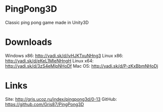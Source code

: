 PingPong3D
==========

Classic ping pong game made in Unity3D

Downloads
=======

Windows x86: http://yadi.sk/d/ivHJKTxuNHng3
Linux x86:   http://yadi.sk/d/eKeL1MleNHngH
Linux x64:   http://yadi.sk/d/3zS4eMIpNHoDf
Mac OS:      http://yadi.sk/d/P-zKxBbmNHoDj

Links
=======

Site:   http://gris.ucoz.ru/index/pingpong3d/0-13
GitHub: https://github.com/Gris87/PingPong3D
